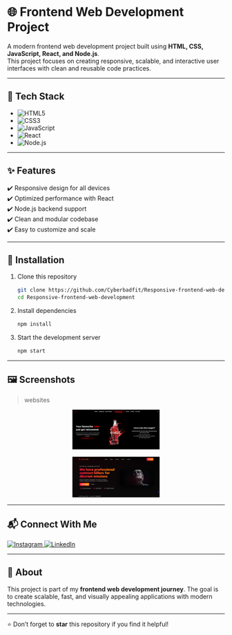 # 🌐 Frontend Web Development Project  

A modern frontend web development project built using **HTML, CSS, JavaScript, React, and Node.js**.  
This project focuses on creating responsive, scalable, and interactive user interfaces with clean and reusable code practices.  

---

## 🚀 Tech Stack  

- ![HTML5](https://img.shields.io/badge/HTML5-E34F26?style=for-the-badge&logo=html5&logoColor=white)  
- ![CSS3](https://img.shields.io/badge/CSS3-1572B6?style=for-the-badge&logo=css3&logoColor=white)  
- ![JavaScript](https://img.shields.io/badge/JavaScript-F7DF1E?style=for-the-badge&logo=javascript&logoColor=black)  
- ![React](https://img.shields.io/badge/React-20232A?style=for-the-badge&logo=react&logoColor=61DAFB)  
- ![Node.js](https://img.shields.io/badge/Node.js-339933?style=for-the-badge&logo=nodedotjs&logoColor=white)  

---

## ✨ Features  

✔️ Responsive design for all devices  
✔️ Optimized performance with React  
✔️ Node.js backend support  
✔️ Clean and modular codebase  
✔️ Easy to customize and scale  

---

## 📂 Installation  

1. Clone this repository  
   ```bash
   git clone https://github.com/Cyberbadfit/Responsive-frontend-web-development
   cd Responsive-frontend-web-development
   ```

2. Install dependencies  
   ```bash
   npm install
   ```

3. Start the development server  
   ```bash
   npm start
   ```

---

## 🖼️ Screenshots  

> websites 

<p align="center">
  <img src="https://github.com/Cyberbadfit/Responsive-frontend-web-development/blob/main/WEBSITE1/website%20screenshort.png" alt="Screenshot 1" width="40%"/>  
</p>

<p align="center">
  <img src="https://github.com/Cyberbadfit/Responsive-frontend-web-development/blob/main/WEBSITE2/screenshort1.png" alt="Screenshot 2" width="40%"/>  
</p>

---

## 📬 Connect With Me  

<p align="left">
  <a href="https://www.instagram.com/cyber_badfit?igsh=bWpyYWg1dW14cW1x" target="_blank">
    <img src="https://img.shields.io/badge/Instagram-E4405F?style=for-the-badge&logo=instagram&logoColor=white" alt="Instagram"/>
  </a>
  
  <a href="https://www.linkedin.com/in/zaid-782876384/" target="_blank">
    <img src="https://img.shields.io/badge/LinkedIn-0077b5?style=for-the-badge&logo=linkedin&logoColor=white" alt="LinkedIn"/>
  </a>
</p>

---

## 📌 About  

This project is part of my **frontend web development journey**. The goal is to create scalable, fast, and visually appealing applications with modern technologies.  

---
⭐ Don’t forget to **star** this repository if you find it helpful!  
